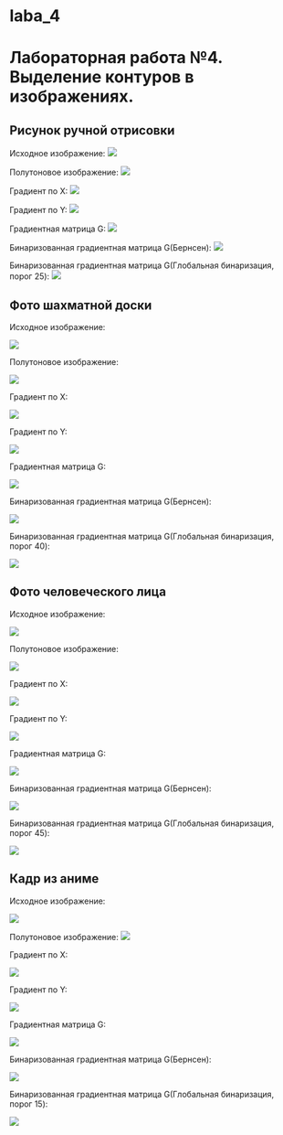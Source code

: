 # laba_4
# Лабораторная работа №4. Выделение контуров в изображениях.
## Рисунок ручной отрисовки
Исходное изображение:
![](pictures_src/village.jpg)

Полутоновое изображение:
![](pictures_src/village_s.bmp)

Градиент по Х:
![](pictures_results/village_Gx.bmp)

Градиент по Y:
![](pictures_results/Village_Gy.bmp)

Градиентная матрица G:
![](pictures_results/Village_G.bmp)

Бинаризованная градиентная матрица G(Бернсен):
![](pictures_results/Village_Bin_G_m.bmp)

Бинаризованная градиентная матрица G(Глобальная бинаризация, порог 25):
![](pictures_results/Village_BinG.bmp)

## Фото шахматной доски
Исходное изображение:

![](pictures_src/chessboard.jpg)

Полутоновое изображение:

![](pictures_src/chessboard_s.bmp)

Градиент по Х:

![](pictures_results/Chessboard_Gx.bmp)

Градиент по Y:

![](pictures_results/Chessboard_Gy.bmp)

Градиентная матрица G:

![](pictures_results/Chessboard_G.bmp)

Бинаризованная градиентная матрица G(Бернсен):

![](pictures_results/Chessboard_Bin_G_m.png)

Бинаризованная градиентная матрица G(Глобальная бинаризация, порог 40):

![](pictures_results/Chessboard_GBin_40.bmp)

## Фото человеческого лица
Исходное изображение:

![](pictures_src/Kianu.png)

Полутоновое изображение:

![](pictures_src/Kianu_s.bmp)


Градиент по Х:

![](pictures_results/Kianu_Gx.bmp)

Градиент по Y:

![](pictures_results/Kianu_Gy.bmp)

Градиентная матрица G:

![](pictures_results/Kianu_G.bmp)

Бинаризованная градиентная матрица G(Бернсен):

![](pictures_results/Kianu_BinG_m.png)

Бинаризованная градиентная матрица G(Глобальная бинаризация, порог 45):

![](pictures_results/Kianu_GBin_45.bmp)


## Кадр из аниме
Исходное изображение:

![](pictures_src/guts.jpg)

Полутоновое изображение:
![](pictures_src/guts_s.bmp)

Градиент по Х:

![](pictures_results/Guts_Gx.bmp)

Градиент по Y:

![](pictures_results/Guts_Gy.bmp)

Градиентная матрица G:

![](pictures_results/Guts_G.bmp)

Бинаризованная градиентная матрица G(Бернсен):

![](pictures_results/Guts_BinG_m.png)

Бинаризованная градиентная матрица G(Глобальная бинаризация, порог 15):

![](pictures_results/Guts_GBin_15.bmp)

